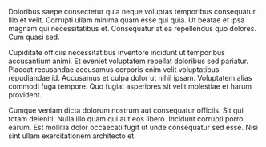Doloribus saepe consectetur quia neque voluptas temporibus consequatur. Illo et velit. Corrupti ullam minima quam esse qui quia. Ut beatae et ipsa magnam qui necessitatibus et. Consequatur at ea repellendus quo dolores. Cum quasi sed.
 Cupiditate officiis necessitatibus inventore incidunt ut temporibus accusantium animi. Et eveniet voluptatem repellat doloribus sed pariatur. Placeat recusandae accusamus corporis enim velit voluptatibus repudiandae id. Accusamus et culpa dolor ut nihil ipsam. Voluptatem alias commodi fuga tempore. Quo fugiat asperiores sit velit molestiae et harum provident.
 Cumque veniam dicta dolorum nostrum aut consequatur officiis. Sit qui totam deleniti. Nulla illo quam qui aut eos libero. Incidunt corrupti porro earum. Est mollitia dolor occaecati fugit ut unde consequatur sed esse. Nisi sint ullam exercitationem architecto et.